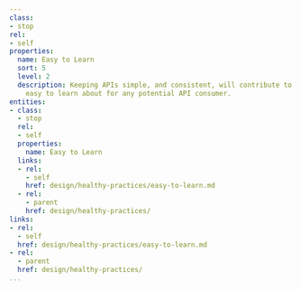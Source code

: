 ```yaml
---
class:
- stop
rel:
- self
properties:
  name: Easy to Learn
  sort: 5
  level: 2
  description: Keeping APIs simple, and consistent, will contribute to them being
    easy to learn about for any potential API consumer.
entities:
- class:
  - stop
  rel:
  - self
  properties:
    name: Easy to Learn
  links:
  - rel:
    - self
    href: design/healthy-practices/easy-to-learn.md
  - rel:
    - parent
    href: design/healthy-practices/
links:
- rel:
  - self
  href: design/healthy-practices/easy-to-learn.md
- rel:
  - parent
  href: design/healthy-practices/
...
```

